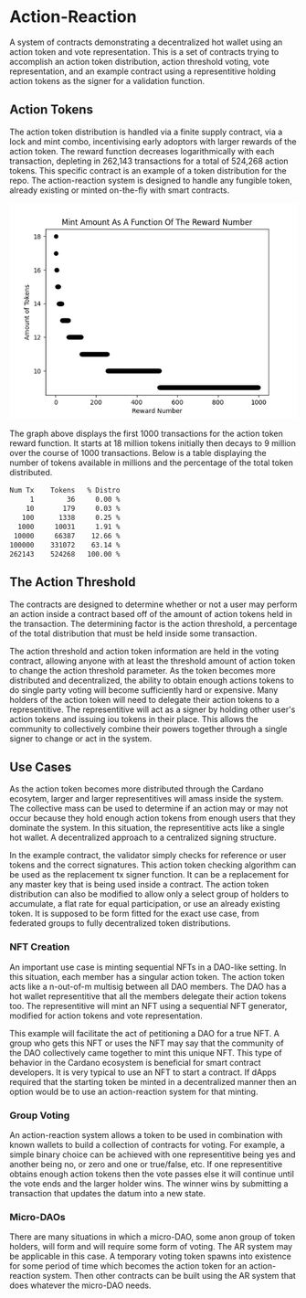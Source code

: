 # Action-Reaction

A system of contracts demonstrating a decentralized hot wallet using an action token and vote representation. This is a set of contracts trying to accomplish an action token distribution, action threshold voting, vote representation, and an example contract using a representitive holding action tokens as the signer for a validation function.

## Action Tokens

The action token distribution is handled via a finite supply contract, via a lock and mint combo, incentivising early adoptors with larger rewards of the action token. The reward function decreases logarithmically with each transaction, depleting in 262,143 transactions for a total of 524,268 action tokens. This specific contract is an example of a token distribution for the repo. The action-reaction system is designed to handle any fungible token, already existing or minted on-the-fly with smart contracts.

![first 1000 transactions](./images/1-1000.png)

The graph above displays the first 1000 transactions for the action token reward function. It starts at 18 million tokens initially then decays to 9 million over the course of 1000 transactions. Below is a table displaying the number of tokens available in millions and the percentage of the total token distributed.

```
Num Tx    Tokens   % Distro
     1        36     0.00 %
    10       179     0.03 %
   100      1338     0.25 %
  1000     10031     1.91 %
 10000     66387    12.66 %
100000    331072    63.14 %
262143    524268   100.00 %
```

## The Action Threshold

The contracts are designed to determine whether or not a user may perform an action inside a contract based off of the amount of action tokens held in the transaction. The determining factor is the action threshold, a percentage of the total distribution that must be held inside some transaction.

The action threshold and action token information are held in the voting contract, allowing anyone with at least the threshold amount of action token to change the action threshold parameter. As the token becomes more distributed and decentralized, the ability to obtain enough actions tokens to do single party voting will become sufficiently hard or expensive. Many holders of the action token will need to delegate their action tokens to a representitive. The representitive will act as a signer by holding other user's action tokens and issuing iou tokens in their place. This allows the community to collectively combine their powers together through a single signer to change or act in the system.

## Use Cases

As the action token becomes more distributed through the Cardano ecosytem, larger and larger representitives will amass inside the system. The collective mass can be used to determine if an action may or may not occur because they hold enough action tokens from enough users that they dominate the system. In this situation, the representitive acts like a single hot wallet. A decentralized approach to a centralized signing structure.

In the example contract, the validator simply checks for reference or user tokens and the correct signatures. This action token checking algorithm can be used as the replacement tx signer function. It can be a replacement for any master key that is being used inside a contract. The action token distribution can also be modified to allow only a select group of holders to accumulate, a flat rate for equal participation, or use an already existing token. It is supposed to be form fitted for the exact use case, from federated groups to fully decentralized token distributions.

### NFT Creation

An important use case is minting sequential NFTs in a DAO-like setting. In this situation, each member has a singular action token. The action token acts like a n-out-of-m multisig between all DAO members. The DAO has a hot wallet representitive that all the members delegate their action tokens too. The representitive will mint an NFT using a sequential NFT generator, modified for action tokens and vote representation. 

This example will facilitate the act of petitioning a DAO for a true NFT. A group who gets this NFT or uses the NFT may say that the community of the DAO collectively came together to mint this unique NFT. This type of behavior in the Cardano ecosystem is beneficial for smart contract developers. It is very typical to use an NFT to start a contract. If dApps required that the starting token be minted in a decentralized manner then an option would be to use an action-reaction system for that minting.

### Group Voting

An action-reaction system allows a token to be used in combination with known wallets to build a collection of contracts for voting. For example, a simple binary choice can be achieved with one representitive being yes and another being no, or zero and one or true/false, etc. If one representitive obtains enough action tokens then the vote passes else it will continue until the vote ends and the larger holder wins. The winner wins by submitting a transaction that updates the datum into a new state.

### Micro-DAOs

There are many situations in which a micro-DAO, some anon group of token holders, will form and will require some form of voting. The AR system may be applicable in this case. A temporary voting token spawns into existence for some period of time which becomes the action token for an action-reaction system. Then other contracts can be built using the AR system that does whatever the micro-DAO needs.
